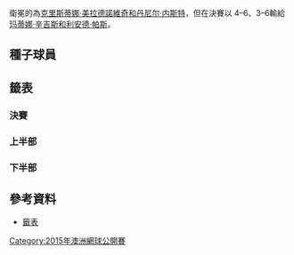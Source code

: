 衛冕的為[克里斯蒂娜·美拉德諾維奇和](../Page/克里斯蒂娜·美拉德諾維奇.md "wikilink")[丹尼尔·内斯特](../Page/丹尼尔·内斯特.md "wikilink")，但在決賽以
4–6、3–6輸給[玛蒂娜·辛吉斯和](https://zh.wikipedia.org/wiki/玛蒂娜·辛吉斯 "wikilink")[利安德·帕斯](https://zh.wikipedia.org/wiki/利安德·帕斯 "wikilink")。

## 種子球員

## 籤表

### 決賽

### 上半部

### 下半部

## 參考資料

  - [籤表](https://web.archive.org/web/20140425005900/http://www.ausopen.com/en_AU/scores/draws/xd/xddraw.pdf)

[Category:2015年澳洲網球公開賽](https://zh.wikipedia.org/wiki/Category:2015年澳洲網球公開賽 "wikilink")
